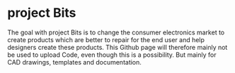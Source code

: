 # project Bits

The goal with project Bits is to change the consumer electronics market to create products which are better to repair for the end user and help designers create these products. This Github page will therefore mainly not be used to upload Code, even though this is a possibility. But mainly for CAD drawings, templates and documentation. 

